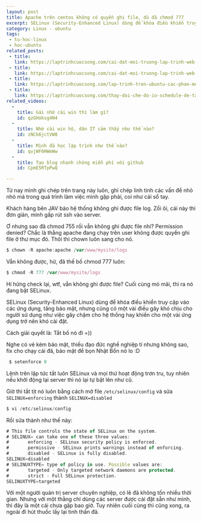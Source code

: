 ```yaml
---
layout: post
title: Apache trên centos không có quyền ghi file, dù đã chmod 777
excerpt: SELinux (Security-Enhanced Linux) dùng để khóa điều khiển truy cập vào các ứng dụng, tăng bảo mật, nhưng cũng có một vài điều gây khó chịu cho người sử dụng như việc gây chậm cho hệ thống hay khiến cho một vài ứng dụng trở nên khó cài đặt.
category: Linux - ubuntu
tags:
 - tu-hoc-linux
 - hoc-ubuntu
related_posts:
 - title: 
   link: https://laptrinhcuocsong.com/cai-dat-moi-truong-lap-trinh-web-tren-ubuntu-phan-1.html
 - title: 
   link: https://laptrinhcuocsong.com/cai-dat-moi-truong-lap-trinh-web-tren-ubuntu-phan-2.html
 - title: 
   link: https://laptrinhcuocsong.com/lap-trinh-tren-ubuntu-cac-phan-mem-web-developer-can-cai-dat.html
 - title:
   link: https://laptrinhcuocsong.com/thay-doi-che-do-io-schedule-de-tang-toc-ubuntu.html
related_videos:
  -
    title: Gái nhờ cài win thì làm gì? 
    id: qzGHoksg4N4
  -
    title: Nhờ cài win hộ, dân IT cảm thấy như thế nào? 
    id: zNCk6jctVW8
  -
    title: Mình đã học lập trình như thế nào?
    id: qvjWF0HWeWw
  -
    title: Tạo blog nhanh chóng miễn phí với github
    id: CpmE5RTpPwQ

---
```


Từ nay mình ghi chép trên trang này luôn, ghi chép linh tinh các vấn đề nhỏ nhỏ mà trong quá trình làm việc mình gặp phải, coi như cái sổ tay.

Khách hàng bên JAV báo hệ thống không ghi được file log. Zồi ôi, cái này thì đơn giản, mình gấp rút ssh vào server.

Ơ nhưng sao đã chmod 755 rồi vẫn không ghi được file nhỉ? Permission denied? Chắc là thằng apache đang chạy trên user không được quyền ghi file ở thư mục đó. Thôi thì chown luôn sang cho nó.

```javascript
$ chown -R apache:apache /var/www/mysite/logs
```

Vẫn không được, hừ, đã thế bố chmod 777 luôn:

```javascript
$ chmod -R 777 /var/www/mysite/logs
```

Hí hửng check lại, wtf, vẫn không ghi được file? Cuối cùng mò mãi, thì ra nó đang bật SELinux.

SELinux (Security-Enhanced Linux) dùng để khóa điều khiển truy cập vào các ứng dụng, tăng bảo mật, nhưng cũng có một vài điều gây khó chịu cho người sử dụng như việc gây chậm cho hệ thống hay khiến cho một vài ứng dụng trở nên khó cài đặt.

Cách giải quyết là: Tắt bố nó đi =))

Nghe có vẻ kém bảo mật, thiếu đạo đức nghề nghiệp tí nhưng không sao, fix cho chạy cái đã, bảo mật để bọn Nhật Bổn nó lo :D

```javascript
 $ setenforce 0
```

Lệnh trên lập tức tắt luôn SELinux và mọi thứ hoạt động trơn tru, tuy nhiên nếu khởi động lại server thì nó lại tự bật lên như cũ.


Giờ thì tắt tịt nó luôn bằng cách mở file  `/etc/selinux/config`  và sửa  `SELINUX=enforcing` thành  `SELINUX=disabled`

```javascript
$ vi /etc/selinux/config
```

Rồi sửa thành như thế này:

```javascript
# This file controls the state of SELinux on the system.
# SELINUX= can take one of these three values:
#       enforcing - SELinux security policy is enforced.
#       permissive - SELinux prints warnings instead of enforcing.
#       disabled - SELinux is fully disabled.
SELINUX=disabled
# SELINUXTYPE= type of policy in use. Possible values are:
#       targeted - Only targeted network daemons are protected.
#       strict - Full SELinux protection.
SELINUXTYPE=targeted
```

Với một người quản trị server chuyên nghiệp, có lẽ đã không tốn nhiều thời gian. Nhưng với một thằng chỉ dùng các server được cài đặt sẵn như mình, thì đây là một cái chưa gặp bao giờ. Tuy nhiên cuối cùng thì cũng xong, ra ngoài đi hút thuốc lấy lại tinh thần đã.